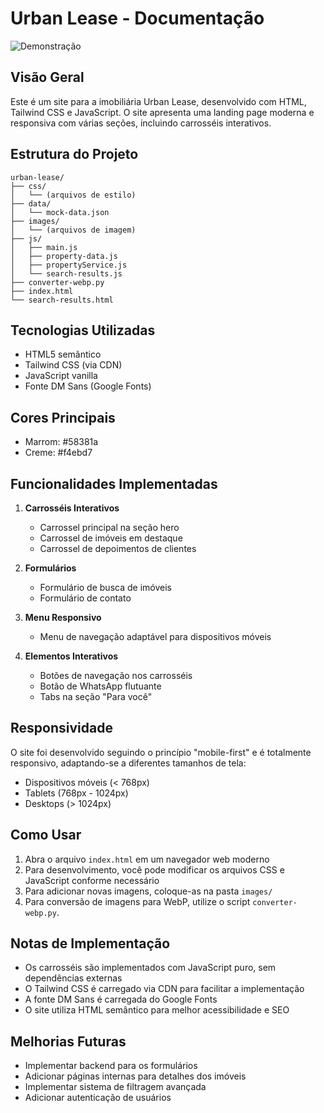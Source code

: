 # Urban Lease - Documentação

![Demonstração](./images/animacao.gif)

## Visão Geral

Este é um site para a imobiliária Urban Lease, desenvolvido com HTML, Tailwind CSS e JavaScript. O site apresenta uma landing page moderna e responsiva com várias seções, incluindo carrosséis interativos.

## Estrutura do Projeto

```
urban-lease/
├── css/
│   └── (arquivos de estilo)
├── data/
│   └── mock-data.json
├── images/
│   └── (arquivos de imagem)
├── js/
│   ├── main.js
│   ├── property-data.js
│   ├── propertyService.js
│   └── search-results.js
├── converter-webp.py
├── index.html
└── search-results.html
```

## Tecnologias Utilizadas

- HTML5 semântico
- Tailwind CSS (via CDN)
- JavaScript vanilla
- Fonte DM Sans (Google Fonts)

## Cores Principais

- Marrom: #58381a
- Creme: #f4ebd7

## Funcionalidades Implementadas

1. **Carrosséis Interativos**

   - Carrossel principal na seção hero
   - Carrossel de imóveis em destaque
   - Carrossel de depoimentos de clientes

2. **Formulários**

   - Formulário de busca de imóveis
   - Formulário de contato

3. **Menu Responsivo**

   - Menu de navegação adaptável para dispositivos móveis

4. **Elementos Interativos**
   - Botões de navegação nos carrosséis
   - Botão de WhatsApp flutuante
   - Tabs na seção "Para você"

## Responsividade

O site foi desenvolvido seguindo o princípio "mobile-first" e é totalmente responsivo, adaptando-se a diferentes tamanhos de tela:

- Dispositivos móveis (< 768px)
- Tablets (768px - 1024px)
- Desktops (> 1024px)

## Como Usar

1. Abra o arquivo `index.html` em um navegador web moderno
2. Para desenvolvimento, você pode modificar os arquivos CSS e JavaScript conforme necessário
3. Para adicionar novas imagens, coloque-as na pasta `images/`
4. Para conversão de imagens para WebP, utilize o script `converter-webp.py`.

## Notas de Implementação

- Os carrosséis são implementados com JavaScript puro, sem dependências externas
- O Tailwind CSS é carregado via CDN para facilitar a implementação
- A fonte DM Sans é carregada do Google Fonts
- O site utiliza HTML semântico para melhor acessibilidade e SEO

## Melhorias Futuras

- Implementar backend para os formulários
- Adicionar páginas internas para detalhes dos imóveis
- Implementar sistema de filtragem avançada
- Adicionar autenticação de usuários
